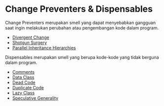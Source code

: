 # Change Preventers & Dispensables

Change Preventers merupakan smell yang dapat menyebabkan gangguan saat ingin melakukan perubahan atau pengembangan kode dalam program.
- [Divergent Change](change-preventers/divergent-change)
- [Shotgun Surgery]()
- [Parallel Inheritance Hierarchies]()


Dispensables merupakan smell yang berupa kode-kode yang tidak berguna dalam program.
- [Comments]()
- [Data Class]()
- [Dead Code]()
- [Duplicate Code]()
- [Lazy Class]()
- [Speculative Generality]()
